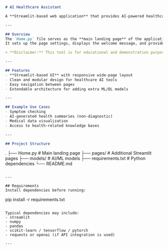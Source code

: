 ```markdown
# AI Healthcare Assistant

A **Streamlit-based web application** that provides AI-powered healthcare-related insights through an intuitive, interactive interface.

---

## Overview
The `Home.py` file serves as the **main landing page** of the application.  
It sets up the page settings, displays the welcome message, and provides navigation to other modules in the platform.

> **Disclaimer:** This tool is for educational and demonstration purposes only. It does not provide medical advice and should not be used as a substitute for professional healthcare.

---

## Features
- **Streamlit-based UI** with responsive wide-page layout
- Clean and modular design for healthcare AI tools
- Easy navigation between pages
- Extendable architecture for adding extra ML/DL models

---

## Example Use Cases
- Symptom checking
- AI-generated health summaries (non-diagnostic)
- Medical data visualization
- Access to health-related knowledge bases

---

## Project Structure
```
.
├── Home.py                # Main landing page
├── pages/                 # Additional Streamlit pages
├── models/                # AI/ML models
├── requirements.txt       # Python dependencies
└── README.md
```

---

## Requirements
Install dependencies before running:

```
pip install -r requirements.txt
```

Typical dependencies may include:
- streamlit
- numpy
- pandas
- scikit-learn / tensorflow / pytorch
- requests or openai (if API integration is used)

---


